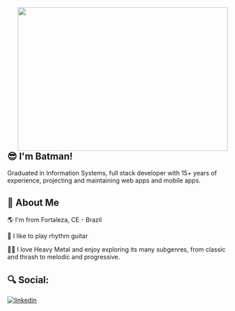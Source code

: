 <img align="right" width="480" height="329" src="https://media.giphy.com/media/B4jfJqiIxvU08/giphy.gif">


## :sunglasses:  I'm Batman!

Graduated in Information Systems, full stack developer with 15+ years of experience, projecting and maintaining web apps and mobile apps.

## :rocket: About Me

:earth_americas: I'm from Fortaleza, CE - Brazil

:guitar: I like to play rhythm guitar

🤘🏽 I love Heavy Metal and enjoy exploring its many subgenres, from classic and thrash to melodic and progressive.

## :mag: Social:

[![linkedin](https://img.shields.io/badge/linkedin-0A66C2?style=for-the-badge&logo=linkedin&logoColor=white)](https://www.linkedin.com/in/stanycruz/)
